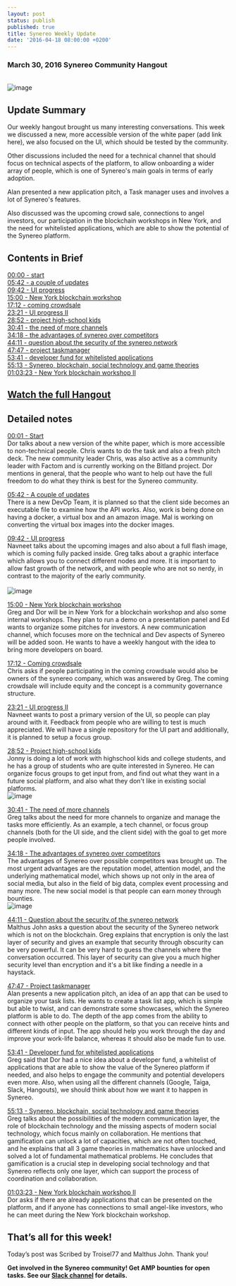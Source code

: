 ```yaml
---
layout: post
status: publish
published: true
title: Synereo Weekly Update
date: '2016-04-18 08:00:00 +0200'
---
```


### March 30, 2016 Synereo Community Hangout

<br>![image](http://i.imgur.com/qojfhEk.jpg)<br>

## Update Summary
Our weekly hangout brought us many interesting conversations. This week we discussed a new, more accessible version of the white paper (add link here), we also focused on the UI, which should be tested by the community.

Other discussions included the need for a technical channel that should focus on technical aspects of the platform, to allow onboarding a wider array of people, which is one of Synereo's main goals in terms of early adoption.

Alan presented a new application pitch, a Task manager uses and involves a lot of Synereo's features.  

Also discussed was the upcoming crowd sale, connections to angel investors, our participation in the blockchain workshops in New York, and the need for whitelisted applications, which are able to show the potential of the Synereo platform.

## Contents in Brief
[00:00 - start](https://www.youtube.com/watch?v=m_BxakTpizs)<BR>
[05:42 - a couple of updates](https://youtu.be/m_BxakTpizs?t=343)<BR>
[09:42 - UI progress](https://youtu.be/m_BxakTpizs?t=583)<BR>
[15:00 - New York blockchain workshop](https://youtu.be/m_BxakTpizs?t=900)<BR>
[17:12 - coming crowdsale](https://youtu.be/m_BxakTpizs?t=1032)<BR>
[23:21 - UI progress II](https://youtu.be/m_BxakTpizs?t=1401)<BR>
[28:52 - project high-school kids](https://youtu.be/m_BxakTpizs?t=1732)<BR>
[30:41 - the need of more channels](https://youtu.be/m_BxakTpizs?t=1841)<BR>
[34:18 - the advantages of synereo over competitors](https://youtu.be/m_BxakTpizs?t=2058)<BR>
[44:11 - question about the security of the synereo network](https://youtu.be/m_BxakTpizs?t=2651)<BR>
[47:47 - project taskmanager](https://youtu.be/m_BxakTpizs?t=2867)<BR>
[53:41 - developer fund for whitelisted applications](https://youtu.be/m_BxakTpizs?t=3221)<BR>
[55:13 - Synereo, blockchain, social technology and game theories](https://youtu.be/m_BxakTpizs?t=3313)<BR>
[01:03:23 - New York blockchain workshop II](https://youtu.be/m_BxakTpizs?t=3800)<BR>

## [Watch the full Hangout](https://www.youtube.com/watch?v=m_BxakTpizs)<BR>

## Detailed notes

[00:01 - Start](https://www.youtube.com/watch?v=m_BxakTpizs)<BR>
Dor talks about a new version of the white paper, which is more accessible to non-technical people. Chris wants to do the task and also a fresh pitch deck. The new community leader Chris, was also active as a community leader with Factom and is currently working on the Bitland project. Dor mentions in general, that the people who want to help out have the full freedom to do what they think is best for the Synereo community.

[05:42 - A couple of updates](https://youtu.be/m_BxakTpizs?t=343)<BR>
There is a new DevOp Team, it is planned so that the client side becomes an executable file to examine how the API works. Also, work is being done on having a docker, a virtual box and an amazon image. Mal is working on converting the virtual box images into the docker images.

[09:42 - UI progress](https://youtu.be/m_BxakTpizs?t=583)<BR>
Navneet talks about the upcoming images and also about a full flash image, which is coming fully packed inside. Greg talks about a graphic interface which allows you to connect different nodes and more. It is important to allow fast growth of the network, and with people who are not so nerdy, in contrast to the majority of the early community.  
<br>![image](http://blog.synereo.com/img/uploads/gui.jpg)<br>

[15:00 - New York blockchain workshop](https://youtu.be/m_BxakTpizs?t=900)<BR>
Greg and Dor will be in New York for a blockchain workshop and also some internal workshops. They plan to run a demo on a presentation panel and Ed wants to organize some pitches for investors. A new communication channel, which focuses more on the technical and Dev aspects of Synereo will be added soon. He wants to have a weekly hangout with the idea to bring more developers on board.

[17:12 - Coming crowdsale](https://youtu.be/m_BxakTpizs?t=1032)<BR>
Chris asks if people participating in the coming crowdsale would also be owners of the synereo company, which was answered by Greg. The coming crowdsale will include equity and the concept is a community governance structure.

[23:21 - UI progress II](https://youtu.be/m_BxakTpizs?t=1401)<BR>
Navneet wants to post a primary version of the UI, so people can play around with it. Feedback from people who are willing to test is much appreciated. We will have a single repository for the UI part and additionally, it is planned to setup a focus group.

[28:52 - Project high-school kids](https://youtu.be/m_BxakTpizs?t=1732)<BR>
Jonny is doing a lot of work with highschool kids and college students, and he has a group of students who are quite interested in Synereo. He can organize focus groups to get input from, and find out what they want in a future social platform, and also what they don't like in existing social platforms.
<br>![image](http://i.imgur.com/AqQZrD3.jpg)<br>

[30:41 - The need of more channels](https://youtu.be/m_BxakTpizs?t=1841)<BR>
Greg talks about the need for more channels to organize and manage the tasks more efficiently. As an example, a tech channel, or focus group channels (both for the UI side, and the client side) with the goal to get more people involved.

[34:18 -  The advantages of synereo over competitors](https://youtu.be/m_BxakTpizs?t=2058)<BR>
The advantages of Synereo over possible competitors was brought up. The most urgent advantages are the reputation model, attention model, and the underlying mathematical model, which shows up not only in the area of social media, but also in the field of big data, complex event processing and many more. The new social model is that people can earn money through bounties. 
<br>![image](http://i.imgur.com/qkOy7v1.jpg)<br>

[44:11 - Question about the security of the synereo network](https://youtu.be/m_BxakTpizs?t=2651)<BR>
Malthus John asks a question about the security of the Synereo network which is not on the blockchain. Greg explains that encryption is only the last layer of security and gives an example that security through obscurity can be very powerful. It can be very hard to guess the channels where the conversation occurred. This layer of security can give you a much higher security level than encryption and it's a bit like finding a needle in a haystack. 

[47:47 - Project taskmanager](https://youtu.be/m_BxakTpizs?t=2867)<BR>
Alan presents a new application pitch, an idea of an app that can be used to organize your task lists. He wants to create a task list app, which is simple but able to twist, and can demonstrate some showcases, which the Synereo platform is able to do. The depth of the app comes from the ability to connect with other people on the platform, so that you can receive hints and different kinds of input. The app should help you work through the day and improve your work-life balance, whereas it should also be made fun to use.

[53:41 - Developer fund for whitelisted applications](https://youtu.be/m_BxakTpizs?t=3221)<BR>
Greg said that Dor had a nice idea about a developer fund, a whitelist of applications that are able to show the value of the Synereo platform if needed, and also helps to engage the community and potential developers even more. Also, when using all the different channels (Google, Taiga, Slack, Hangouts), we should think about how we want it to happen in Synereo. 

[55:13 - Synereo, blockchain, social technology and game theories](https://youtu.be/m_BxakTpizs?t=3313)<BR>
Greg talks about the possibilities of the modern communication layer, the role of blockchain technology and the missing aspects of modern social technology, which focus mainly on collaboration. He mentions that gamification can unlock a lot of capacities, which are not often touched, and he explains that all 3 game theories in mathematics have unlocked and solved a lot of fundamental mathematical problems. He concludes that gamification is a crucial step in developing social technology and that Synereo reflects only one layer, which can support the process of coordination and collaboration.

[01:03:23 - New York blockchain workshop II](https://youtu.be/m_BxakTpizs?t=3800)<BR>
Dor asks if there are already applications that can be presented on the platform, and if anyone has connections to small angel-like investors, who he can meet during the New York blockchain workshop. 

## That’s all for this week!

Today’s post was Scribed by Troisel77 and Malthus John. Thank you!

**Get involved in the Synereo community! Get AMP bounties for open tasks. See our [Slack channel](http://slack.synereo.com/) for details.**
